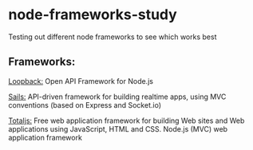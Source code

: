 node-frameworks-study
=====================

Testing out different node frameworks to see which works best

Frameworks:
-----------

[Loopback:](http://loopback.io/) Open API Framework for Node.js

[Sails:](http://sailsjs.org) API-driven framework for building realtime apps, using MVC conventions (based on Express and Socket.io)

[Totaljs:](http://totaljs.com) Free web application framework for building Web sites and Web applications using JavaScript, HTML and CSS. Node.js (MVC) web application framework